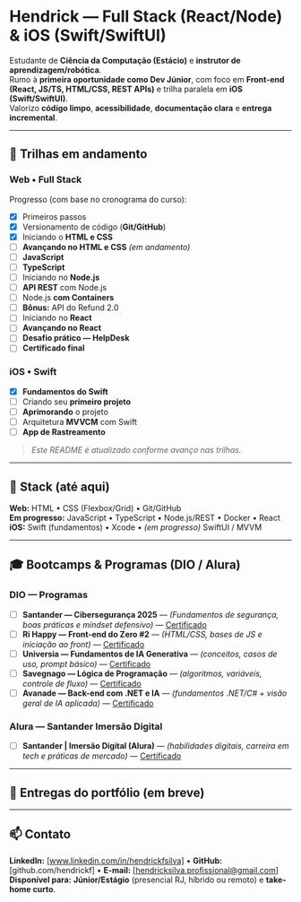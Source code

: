 # Hendrick — Full Stack (React/Node) & iOS (Swift/SwiftUI)

Estudante de **Ciência da Computação (Estácio)** e **instrutor de aprendizagem/robótica**.  
Rumo à **primeira oportunidade como Dev Júnior**, com foco em **Front-end (React, JS/TS, HTML/CSS, REST APIs)** e trilha paralela em **iOS (Swift/SwiftUI)**.  
Valorizo **código limpo**, **acessibilidade**, **documentação clara** e **entrega incremental**.

---

## 🔭 Trilhas em andamento

### Web • Full Stack
Progresso (com base no cronograma do curso):
- [x] Primeiros passos  
- [x] Versionamento de código (**Git/GitHub**)  
- [x] Iniciando o **HTML e CSS**  
- [ ] **Avançando no HTML e CSS** *(em andamento)*  
- [ ] **JavaScript**  
- [ ] **TypeScript**  
- [ ] Iniciando no **Node.js**  
- [ ] **API REST** com Node.js  
- [ ] Node.js **com Containers**  
- [ ] **Bônus:** API do Refund 2.0  
- [ ] Iniciando no **React**  
- [ ] **Avançando no React**  
- [ ] **Desafio prático — HelpDesk**  
- [ ] **Certificado final**

### iOS • Swift
- [x] **Fundamentos do Swift**  
- [ ] Criando seu **primeiro projeto**  
- [ ] **Aprimorando** o projeto  
- [ ] Arquitetura **MVVCM** com Swift  
- [ ] **App de Rastreamento**

> *Este README é atualizado conforme avanço nas trilhas.*

---

## 🧰 Stack (até aqui)
**Web:** HTML • CSS (Flexbox/Grid) • Git/GitHub  
**Em progresso:** JavaScript • TypeScript • Node.js/REST • Docker • React  
**iOS:** Swift (fundamentos) • Xcode • *(em progresso)* SwiftUI / MVVM

---

## 🎓 Bootcamps & Programas (DIO / Alura)

### DIO — Programas
- [ ] **Santander — Cibersegurança 2025** — *(Fundamentos de segurança, boas práticas e mindset defensivo)* — [Certificado](#)
- [ ] **Ri Happy — Front-end do Zero #2** — *(HTML/CSS, bases de JS e iniciação ao front)* — [Certificado](#)
- [ ] **Universia — Fundamentos de IA Generativa** — *(conceitos, casos de uso, prompt básico)* — [Certificado](#)
- [ ] **Savegnago — Lógica de Programação** — *(algoritmos, variáveis, controle de fluxo)* — [Certificado](#)
- [ ] **Avanade — Back-end com .NET e IA** — *(fundamentos .NET/C# + visão geral de IA aplicada)* — [Certificado](#)

### Alura — Santander Imersão Digital
- [ ] **Santander | Imersão Digital (Alura)** — *(habilidades digitais, carreira em tech e práticas de mercado)* — [Certificado](#)

---

## 🚀 Entregas do portfólio (em breve)

---

## 📫 Contato
**LinkedIn:** [www.linkedin.com/in/hendrickfsilva] • **GitHub:** [github.com/hendrickf] • **E-mail:** [hendricksilva.profissional@gmail.com]  
**Disponível para:** **Júnior/Estágio** (presencial RJ, híbrido ou remoto) e **take-home curto**.
